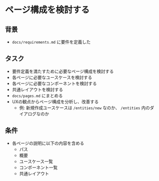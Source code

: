 # ページ構成を検討する

## 背景

- `docs/requirements.md` に要件を定義した

## タスク

- 要件定義を満たすために必要なページ構成を検討する
- 各ページに必要なユースケースを検討する
- 各ページに必要なコンポーネントを検討する
- 共通レイアウトを検討する
- `docs/pages.md` にまとめる
- UXの観点からページ構成を分析し、改善する
    - 例: 新規作成ユースケースは `/entities/new` なのか、 `/entities` 内のダイアログなのか

## 条件

- 各ページの説明に以下の内容を含める
    - パス
    - 概要
    - ユースケース一覧
    - コンポーネント一覧
    - 共通レイアウト
